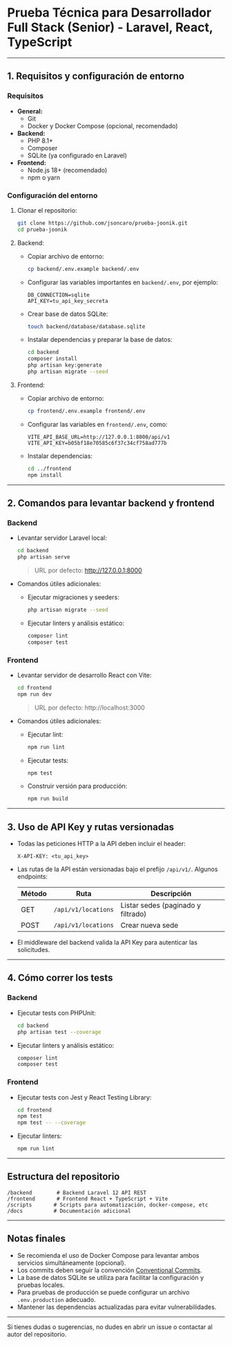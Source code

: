 
# Prueba Técnica para Desarrollador Full Stack (Senior) - Laravel, React, TypeScript

---

## 1. Requisitos y configuración de entorno

### Requisitos

- **General:**
  - Git
  - Docker y Docker Compose (opcional, recomendado)
- **Backend:**
  - PHP 8.1+
  - Composer
  - SQLite (ya configurado en Laravel)
- **Frontend:**
  - Node.js 18+ (recomendado)
  - npm o yarn

### Configuración del entorno

1. Clonar el repositorio:
   ```bash
   git clone https://github.com/jsoncaro/prueba-joonik.git
   cd prueba-joonik
   ```

2. Backend:
   - Copiar archivo de entorno:
     ```bash
     cp backend/.env.example backend/.env
     ```
   - Configurar las variables importantes en `backend/.env`, por ejemplo:
     ```
     DB_CONNECTION=sqlite
     API_KEY=tu_api_key_secreta
     ```
   - Crear base de datos SQLite:
     ```bash
     touch backend/database/database.sqlite
     ```
   - Instalar dependencias y preparar la base de datos:
     ```bash
     cd backend
     composer install
     php artisan key:generate
     php artisan migrate --seed
     ```

3. Frontend:
   - Copiar archivo de entorno:
     ```bash
     cp frontend/.env.example frontend/.env
     ```
   - Configurar las variables en `frontend/.env`, como:
     ```
     VITE_API_BASE_URL=http://127.0.0.1:8000/api/v1
     VITE_API_KEY=b05bf18e70585c6f37c34cf758ad777b
     ```
   - Instalar dependencias:
     ```bash
     cd ../frontend
     npm install
     ```

---

## 2. Comandos para levantar backend y frontend

### Backend

- Levantar servidor Laravel local:
  ```bash
  cd backend
  php artisan serve
  ```
  > URL por defecto: http://127.0.0.1:8000

- Comandos útiles adicionales:
  - Ejecutar migraciones y seeders:
    ```bash
    php artisan migrate --seed
    ```
  - Ejecutar linters y análisis estático:
    ```bash
    composer lint
    composer test
    ```

### Frontend

- Levantar servidor de desarrollo React con Vite:
  ```bash
  cd frontend
  npm run dev
  ```
  > URL por defecto: http://localhost:3000

- Comandos útiles adicionales:
  - Ejecutar lint:
    ```bash
    npm run lint
    ```
  - Ejecutar tests:
    ```bash
    npm test
    ```
  - Construir versión para producción:
    ```bash
    npm run build
    ```

---

## 3. Uso de API Key y rutas versionadas

- Todas las peticiones HTTP a la API deben incluir el header:

  ```
  X-API-KEY: <tu_api_key>
  ```

- Las rutas de la API están versionadas bajo el prefijo `/api/v1/`. Algunos endpoints:

  | Método | Ruta                 | Descripción                      |
  |--------|----------------------|---------------------------------|
  | GET    | `/api/v1/locations`  | Listar sedes (paginado y filtrado) |
  | POST   | `/api/v1/locations`  | Crear nueva sede                |

- El middleware del backend valida la API Key para autenticar las solicitudes.

---

## 4. Cómo correr los tests

### Backend

- Ejecutar tests con PHPUnit:
  ```bash
  cd backend
  php artisan test --coverage
  ```

- Ejecutar linters y análisis estático:
  ```bash
  composer lint
  composer test
  ```

### Frontend

- Ejecutar tests con Jest y React Testing Library:
  ```bash
  cd frontend
  npm test
  npm test -- --coverage
  ```

- Ejecutar linters:
  ```bash
  npm run lint
  ```

---

## Estructura del repositorio

```
/backend        # Backend Laravel 12 API REST
/frontend       # Frontend React + TypeScript + Vite
/scripts       # Scripts para automatización, docker-compose, etc
/docs          # Documentación adicional
```

---

## Notas finales

- Se recomienda el uso de Docker Compose para levantar ambos servicios simultáneamente (opcional).
- Los commits deben seguir la convención [Conventional Commits](https://www.conventionalcommits.org/).
- La base de datos SQLite se utiliza para facilitar la configuración y pruebas locales.
- Para pruebas de producción se puede configurar un archivo `.env.production` adecuado.
- Mantener las dependencias actualizadas para evitar vulnerabilidades.

---

Si tienes dudas o sugerencias, no dudes en abrir un issue o contactar al autor del repositorio.
